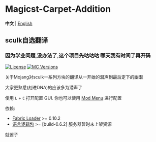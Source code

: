 # Magicst-Carpet-Addition
**中文** | [English](https://github.com/MagicstMagoo/Magicst-carpet-addition/blob/22w15a/README_EN.md)
## sculk自选翻译

### 因为学业问题,没办法了,这个项目先咕咕咕 哪天我有时间了再开码

[![License](https://img.shields.io/badge/License-GPL--3.0-orange)](https://www.gnu.org/licenses/gpl-3.0.en.html)
[![MC Versions](https://img.shields.io/badge/For%20MC-1.19%2022w*a-red)](https://io.magicst.cn/bucket)

关于Mojang对sculk一系列方块的翻译从一开始的潜声到最后定下的幽潜

大家更熟悉(刻进DNA)的应该多为潜声了

使用 `L` + `C` 打开配置 GUI. 你也可以使用 [Mod Menu](https://www.curseforge.com/minecraft/mc-mods/modmenu) 进行配置


依赖:

- [Fabric Loader](https://fabricmc.net/use/) >= 0.10.2
- [语言逻辑包](https://io.magicst.cn/bucket/langpack.zip) >= [build-0.6.2] 服务器暂时未上架资源

就酱子

